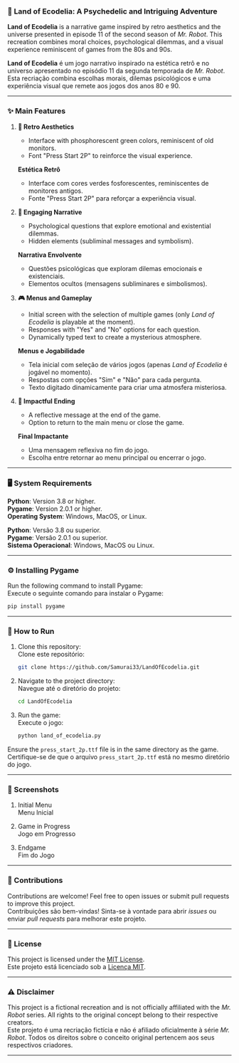 ### **🌌 Land of Ecodelia: A Psychedelic and Intriguing Adventure**

**Land of Ecodelia** is a narrative game inspired by retro aesthetics and the universe presented in episode 11 of the second season of *Mr. Robot*. This recreation combines moral choices, psychological dilemmas, and a visual experience reminiscent of games from the 80s and 90s.

**Land of Ecodelia** é um jogo narrativo inspirado na estética retrô e no universo apresentado no episódio 11 da segunda temporada de *Mr. Robot*. Esta recriação combina escolhas morais, dilemas psicológicos e uma experiência visual que remete aos jogos dos anos 80 e 90.

---

### **✨ Main Features**

1. **🎨 Retro Aesthetics**  
   - Interface with phosphorescent green colors, reminiscent of old monitors.  
   - Font "Press Start 2P" to reinforce the visual experience.  

   **Estética Retrô**  
   - Interface com cores verdes fosforescentes, reminiscentes de monitores antigos.  
   - Fonte "Press Start 2P" para reforçar a experiência visual.

2. **🧠 Engaging Narrative**  
   - Psychological questions that explore emotional and existential dilemmas.  
   - Hidden elements (subliminal messages and symbolism).  

   **Narrativa Envolvente**  
   - Questões psicológicas que exploram dilemas emocionais e existenciais.  
   - Elementos ocultos (mensagens subliminares e simbolismos).

3. **🎮 Menus and Gameplay**  
   - Initial screen with the selection of multiple games (only *Land of Ecodelia* is playable at the moment).  
   - Responses with "Yes" and "No" options for each question.  
   - Dynamically typed text to create a mysterious atmosphere.  

   **Menus e Jogabilidade**  
   - Tela inicial com seleção de vários jogos (apenas *Land of Ecodelia* é jogável no momento).  
   - Respostas com opções "Sim" e "Não" para cada pergunta.  
   - Texto digitado dinamicamente para criar uma atmosfera misteriosa.

4. **🌟 Impactful Ending**  
   - A reflective message at the end of the game.  
   - Option to return to the main menu or close the game.  

   **Final Impactante**  
   - Uma mensagem reflexiva no fim do jogo.  
   - Escolha entre retornar ao menu principal ou encerrar o jogo.

---

### **🖥️ System Requirements**

**Python**: Version 3.8 or higher.  
**Pygame**: Version 2.0.1 or higher.  
**Operating System**: Windows, MacOS, or Linux.

**Python**: Versão 3.8 ou superior.  
**Pygame**: Versão 2.0.1 ou superior.  
**Sistema Operacional**: Windows, MacOS ou Linux.

---

### **⚙️ Installing Pygame**

Run the following command to install Pygame:  
Execute o seguinte comando para instalar o Pygame:  
```bash
pip install pygame
```

---

### **🚀 How to Run**

1. Clone this repository:  
   Clone este repositório:  
   ```bash
   git clone https://github.com/Samurai33/LandOfEcodelia.git
   ```

2. Navigate to the project directory:  
   Navegue até o diretório do projeto:  
   ```bash
   cd LandOfEcodelia
   ```

3. Run the game:  
   Execute o jogo:  
   ```bash
   python land_of_ecodelia.py
   ```

Ensure the `press_start_2p.ttf` file is in the same directory as the game.  
Certifique-se de que o arquivo `press_start_2p.ttf` está no mesmo diretório do jogo.

---

### **📸 Screenshots**

1. Initial Menu  
   Menu Inicial  

2. Game in Progress  
   Jogo em Progresso  

3. Endgame  
   Fim do Jogo  

---

### **🤝 Contributions**

Contributions are welcome! Feel free to open issues or submit pull requests to improve this project.  
Contribuições são bem-vindas! Sinta-se à vontade para abrir *issues* ou enviar *pull requests* para melhorar este projeto.

---

### **📜 License**

This project is licensed under the [MIT License](LICENSE).  
Este projeto está licenciado sob a [Licença MIT](LICENSE).

---

### **⚠️ Disclaimer**

This project is a fictional recreation and is not officially affiliated with the *Mr. Robot* series. All rights to the original concept belong to their respective creators.  
Este projeto é uma recriação fictícia e não é afiliado oficialmente à série *Mr. Robot*. Todos os direitos sobre o conceito original pertencem aos seus respectivos criadores.

---
